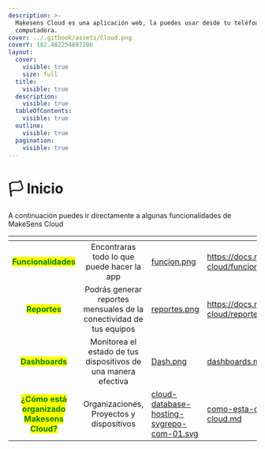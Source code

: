 ```yaml
---
description: >-
  Makesens Cloud es una aplicación web, la puedes usar desde tu teléfono o
  computadora.
cover: ../.gitbook/assets/Cloud.png
coverY: 182.482254697286
layout:
  cover:
    visible: true
    size: full
  title:
    visible: true
  description:
    visible: true
  tableOfContents:
    visible: true
  outline:
    visible: true
  pagination:
    visible: true
---
```


# 🏳️ Inicio

A continuación puedes ir directamente a algunas funcionalidades de MakeSens Cloud

<table data-view="cards"><thead><tr><th align="center"></th><th align="center"></th><th data-hidden data-card-cover data-type="files"></th><th data-hidden data-card-target data-type="content-ref"></th></tr></thead><tbody><tr><td align="center"><mark style="color:green;"><strong>Funcionalidades</strong></mark> </td><td align="center">Encontraras todo lo que puede hacer la app</td><td><a href="../.gitbook/assets/funcion.png">funcion.png</a></td><td><a href="https://docs.makesens.co/help/makesens-cloud/funcionalidades">https://docs.makesens.co/help/makesens-cloud/funcionalidades</a></td></tr><tr><td align="center"><mark style="color:green;"><strong>Reportes</strong></mark></td><td align="center">Podrás generar reportes mensuales de la conectividad de tus equipos</td><td><a href="../.gitbook/assets/reportes.png">reportes.png</a></td><td><a href="https://docs.makesens.co/help/makesens-cloud/reporte-de-conectividad">https://docs.makesens.co/help/makesens-cloud/reporte-de-conectividad</a></td></tr><tr><td align="center"><mark style="color:green;"><strong>Dashboards</strong></mark></td><td align="center">Monitorea el estado de tus dispositivos de una manera efectiva</td><td><a href="../.gitbook/assets/Dash.png">Dash.png</a></td><td><a href="dashboards.md">dashboards.md</a></td></tr><tr><td align="center"><mark style="color:green;"><strong>¿Cómo está organizado Makesens Cloud?</strong></mark></td><td align="center">Organizaciones, Proyectos y dispositivos</td><td><a href="../.gitbook/assets/cloud-database-hosting-svgrepo-com-01.svg">cloud-database-hosting-svgrepo-com-01.svg</a></td><td><a href="como-esta-organizado-makesens-cloud.md">como-esta-organizado-makesens-cloud.md</a></td></tr></tbody></table>
